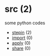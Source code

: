 # src (2)
some python codes

+ [stepin](stepin/README.md) (2)
+ [import](import/README.md) (0)
+ [apply](apply/README.md) (0)
+ [share](share/README.md) (0)
